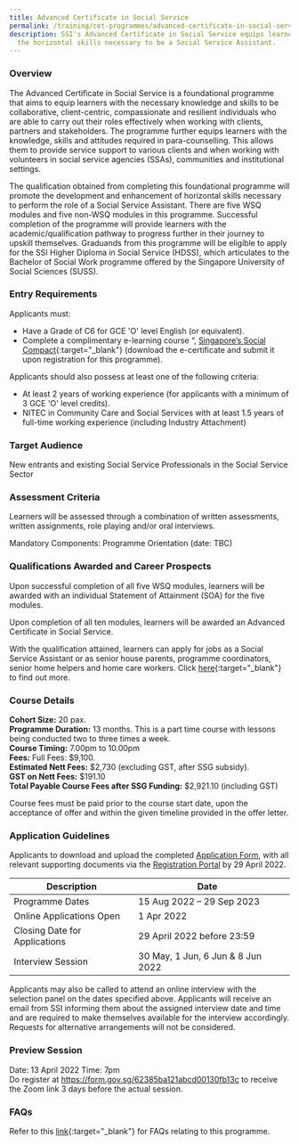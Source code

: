 ```yaml
---
title: Advanced Certificate in Social Service
permalink: /training/cet-programmes/advanced-certificate-in-social-service/
description: SSI's Advanced Certificate in Social Service equips learners with
  the horizontal skills necessary to be a Social Service Assistant.
---
```

### Overview

The Advanced Certificate in Social Service is a foundational programme that aims to equip learners with the necessary knowledge and skills to be collaborative, client-centric, compassionate and resilient individuals who are able to carry out their roles effectively when working with clients, partners and stakeholders. The programme further equips learners with the knowledge, skills and attitudes required in para-counselling. This allows them to provide service support to various clients and when working with volunteers in social service agencies (SSAs), communities and institutional settings.  
  
The qualification obtained from completing this foundational programme will promote the development and enhancement of horizontal skills necessary to perform the role of a Social Service Assistant. There are five WSQ modules and five non-WSQ modules in this programme. Successful completion of the programme will provide learners with the academic/qualification pathway to progress further in their journey to upskill themselves. Graduands from this programme will be eligible to apply for the SSI Higher Diploma in Social Service (HDSS), which articulates to the Bachelor of Social Work programme offered by the Singapore University of Social Sciences (SUSS).  
  
### Entry Requirements

Applicants must:

-   Have a Grade of C6 for GCE 'O' level English (or equivalent).
-   Complete a complimentary e-learning course “, [Singapore’s Social Compact](https://iltms.ssi.gov.sg/registration/#/Course?coursecode=SCRS400){:target="_blank"} (download the e-certificate and submit it upon registration for this programme).

Applicants should also possess at least one of the following criteria:

-   At least 2 years of working experience (for applicants with a minimum of 3 GCE 'O' level credits).
-   NITEC in Community Care and Social Services with at least 1.5 years of full-time working experience (including Industry Attachment)

### Target Audience

New entrants and existing Social Service Professionals in the Social Service Sector

### Assessment Criteria

Learners will be assessed through a combination of written assessments, written assignments, role playing and/or oral interviews.

Mandatory Components: Programme Orientation (date: TBC)

### Qualifications Awarded and Career Prospects

Upon successful completion of all five WSQ modules, learners will be awarded with an individual Statement of Attainment (SOA) for the five modules.  
  
Upon completion of all ten modules, learners will be awarded an Advanced Certificate in Social Service.  
  
With the qualification attained, learners can apply for jobs as a Social Service Assistant or as senior house parents, programme coordinators, senior home helpers and home care workers. Click  [here](http://www.ncss.gov.sg/Social-Service-Tribe/CareersDetail/Social-Work){:target="_blank"}     to find out more.

### Course Details

**Cohort Size:** 20 pax.  
**Programme Duration:** 13 months. This is a part time course with lessons being conducted two to three times a week.  
**Course Timing:**  7.00pm to 10.00pm  
**Fees:** Full Fees: $9,100.  
**Estimated Nett Fees:** $2,730 (excluding GST, after SSG subsidy).  
**GST on Nett Fees:** $191.10<br>
**Total Payable Course Fees after SSG Funding:** $2,921.10 (including GST)
  
Course fees must be paid prior to the course start date, upon the acceptance of offer and within the given timeline provided in the offer letter.  


### Application Guidelines
Applicants to download and upload the completed [Application Form](/files/Files%20for%20Learners/SSI_ACSS_Application_Form.pdf), with all relevant supporting documents via the [Registration Portal](https://iltms.ssi.gov.sg/registration#/Course) by 29 April 2022.


| Description | Date | |
| -------- | -------- | -------- |
|Programme Dates| 15 Aug 2022 – 29 Sep 2023 |
| Online Applications Open   | 1 Apr 2022 | |
| Closing Date for Applications | 29 April 2022 before 23:59|
|Interview Session | 30 May, 1 Jun, 6 Jun & 8 Jun 2022|

Applicants may also be called to attend an online interview with the selection panel on the dates specified above. Applicants will receive an email from SSI informing them about the assigned interview date and time and are required to make themselves available for the interview accordingly. Requests for alternative arrangements will not be considered.

### Preview Session
Date: 13 April 2022
Time: 7pm
<br>Do register at https://form.gov.sg/62385ba121abcd00130fb13c to receive the Zoom link 3 days before the actual session. 


### FAQs

Refer to this [link](/files/Files%20for%20Learners/FAQ-for-Advanced-Certificate-in-Social-Service-21Mar22.pdf){:target="_blank"} for FAQs relating to this programme.